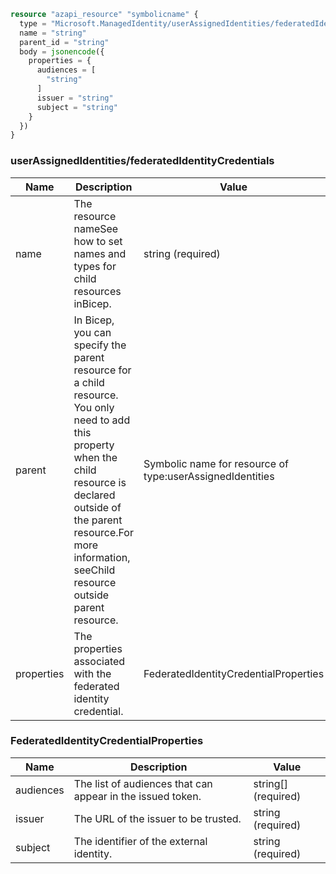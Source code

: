 ```terraform
resource "azapi_resource" "symbolicname" {
  type = "Microsoft.ManagedIdentity/userAssignedIdentities/federatedIdentityCredentials@2023-01-31"
  name = "string"
  parent_id = "string"
  body = jsonencode({
    properties = {
      audiences = [
        "string"
      ]
      issuer = "string"
      subject = "string"
    }
  })
}

```

### userAssignedIdentities/federatedIdentityCredentials

| Name | Description | Value |
|-|-|-|
| name | The resource nameSee how to set names and types for child resources inBicep. | string (required) |
| parent | In Bicep, you can specify the parent resource for a child resource. You only need to add this property when the child resource is declared outside of the parent resource.For more information, seeChild resource outside parent resource. | Symbolic name for resource of type:userAssignedIdentities |
| properties | The properties associated with the federated identity credential. | FederatedIdentityCredentialProperties |


### FederatedIdentityCredentialProperties

| Name | Description | Value |
|-|-|-|
| audiences | The list of audiences that can appear in the issued token. | string[] (required) |
| issuer | The URL of the issuer to be trusted. | string (required) |
| subject | The identifier of the external identity. | string (required) |



